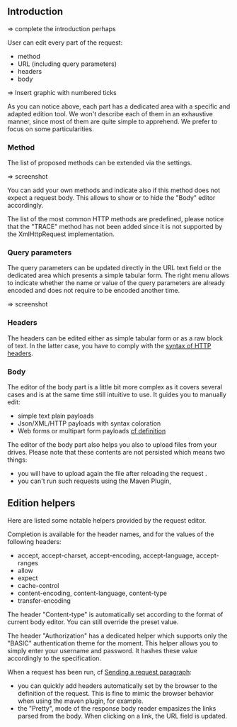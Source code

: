 ## Introduction

=> complete the introduction perhaps

User can edit every part of the request:

 * method
 * URL (including query parameters)
 * headers
 * body

=> Insert graphic with numbered ticks

As you can notice above, each part has a dedicated area with a specific and adapted edition tool. We won't describe each of them in an exhaustive manner, since most of them are quite simple to apprehend.
We prefer to focus on some particularities.

### Method

The list of proposed methods can be extended via the settings.

=> screenshot

You can add your own methods and indicate also if this method does not expect a request body. This allows to show or to hide the "Body" editor accordingly.

The list of the most common HTTP methods are predefined, please notice that the "TRACE" method has not been added since it is not supported by the XmlHttpRequest implementation.

### Query parameters

The query parameters can be updated directly in the URL text field or the dedicated area which presents a simple tabular form.
The right menu allows to indicate whether the name or value of the query parameters are already encoded and does not require to be encoded another time.

=> screenshot

### Headers

The headers can be edited either as simple tabular form or as a raw block of text. In the latter case, you have to comply with the [syntax of HTTP headers](https://tools.ietf.org/html/rfc7230#section-3.2).

### Body

The editor of the body part is a little bit more complex as it covers several cases and is at the same time still intuitive to use.
It guides you to manually edit:

 * simple text plain payloads
 * Json/XML/HTTP payloads with syntax coloration
 * Web forms or multipart form payloads [cf definition](https://www.w3.org/TR/html401/interact/forms.html#h-17.13.4)

The editor of the body part also helps you also to upload files from your drives.
Please note that these contents are not persisted which means two things:

 * you will have to upload again the file after reloading the request .
 * you can't run such requests using the Maven Plugin,

## Edition helpers

Here are listed some notable helpers provided by the request editor.

Completion is available for the header names, and for the values of the following headers:

 * accept, accept-charset, accept-encoding, accept-language, accept-ranges
 * allow
 * expect
 * cache-control
 * content-encoding, content-language, content-type
 * transfer-encoding

The header "Content-type" is automatically set according to the format of current body editor. You can still override the preset value.

The header "Authorization" has a dedicated helper which supports only the "BASIC" authentication theme for the moment. This helper allows you to simply enter your username and password. It hashes these value accordingly to the specification.

When a request has been run, cf [Sending a request paragraph](./sending):
 * you can quickly add headers automatically set by the browser to the definition of the request. This is fine to mimic the browser behavior when using the maven plugin, for example.
 * the "Pretty", mode of the response body reader empasizes the links parsed from the body. When clicking on a link, the URL field is updated.

